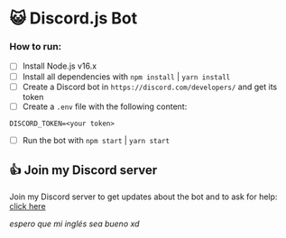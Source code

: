 # 😺 Discord.js Bot

### How to run:

- [ ] Install Node.js v16.x
- [ ] Install all dependencies with `npm install` | `yarn install`
- [ ] Create a Discord bot in `https://discord.com/developers/` and get its
      token
- [ ] Create a `.env` file with the following content:

```
DISCORD_TOKEN=<your token>
```

- [ ] Run the bot with `npm start` | `yarn start`

## 👍 Join my Discord server

Join my Discord server to get updates about the bot and to ask for help:
[click here](https://discord.gg/sncWxDnAk2)

_espero que mi inglés sea bueno xd_
